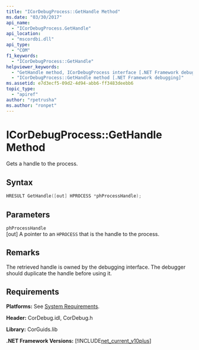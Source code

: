 ```yaml
---
title: "ICorDebugProcess::GetHandle Method"
ms.date: "03/30/2017"
api_name: 
  - "ICorDebugProcess.GetHandle"
api_location: 
  - "mscordbi.dll"
api_type: 
  - "COM"
f1_keywords: 
  - "ICorDebugProcess::GetHandle"
helpviewer_keywords: 
  - "GetHandle method, ICorDebugProcess interface [.NET Framework debugging]"
  - "ICorDebugProcess::GetHandle method [.NET Framework debugging]"
ms.assetid: e7d3ecf5-09d2-4d94-abb6-ff3483deebb6
topic_type: 
  - "apiref"
author: "rpetrusha"
ms.author: "ronpet"
---
```

# ICorDebugProcess::GetHandle Method
Gets a handle to the process.  
  
## Syntax  
  
```cpp  
HRESULT GetHandle([out] HPROCESS *phProcessHandle);  
```  
  
## Parameters  
 `phProcessHandle`  
 [out] A pointer to an `HPROCESS` that is the handle to the process.  
  
## Remarks  
 The retrieved handle is owned by the debugging interface. The debugger should duplicate the handle before using it.  
  
## Requirements  
 **Platforms:** See [System Requirements](../../../../docs/framework/get-started/system-requirements.md).  
  
 **Header:** CorDebug.idl, CorDebug.h  
  
 **Library:** CorGuids.lib  
  
 **.NET Framework Versions:** [!INCLUDE[net_current_v10plus](../../../../includes/net-current-v10plus-md.md)]
